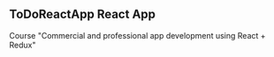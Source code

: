 ToDoReactApp React App
----
Course "Commercial and professional app development using React + Redux"
